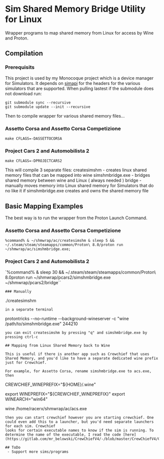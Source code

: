 # Sim Shared Memory Bridge Utility for Linux

Wrapper programs to map shared memory from Linux for access by Wine and Proton.

## Compilation

### Prerequisits

This project is used by my Monocoque project which is a device manager for Simulators. It depends on [simapi](https://github.com/spacefreak18/simapi) for the headers for the various simulators that are supported. When pulling lastest if the submodule does not download run:
```
git submodule sync --recursive
git submodule update --init --recursive
```
Then to compile wrapper for various shared memory files...
### Assetto Corsa and Assetto Corsa Competizione
```
make CFLAGS=-DASSETTOCORSA
```
### Project Cars 2 and Automobilista 2
```
make CFLAGS=-DPROJECTCARS2
```
This will compile 3 separate files:
createsimshm - creates linux shared memory files that can be mapped into wine
simshmbridge.exe - bridges shared memory between wine and Linux ( always needed )
bridge - manually moves memory into Linux shared memory for Simulators that do no like it if simshmbridge.exe creates and owns the shared memory file

## Basic Mapping Examples

The best way is to run the wrapper from the Proton Launch Command.
### Assetto Corsa and Assetto Corsa Competizione
```
%command% & ~/shmwrap/ac/createsimshm & sleep 5 && ~/.steam/steam/steamapps/common/Proton\ 8.0/proton run ~/shmwrap/ac/simshmbridge.exe;
```
### Project Cars 2 and Automobilista 2
`%command% & sleep 30 && ~/.steam/steam/steamapps/common/Proton\ 8.0proton run ~/shmwrap/pcars2/simshmbridge.exe ~/shmwrap/pcars2/bridge``
```
### Manually
```
./createsimshm
```
in a separate terminal
```
protontricks --no-runtime --background-wineserver -c "wine /path/to/simshmbridge.exe" 244210
```
you can exit createsimshm by pressing "q" and simshmbridge.exe by pressing ctrl-c

## Mapping from Linux Shared Memory back to Wine

This is useful if there is another app such as Crewchief that uses Shared Memory, and you'd like to have a separate dedicated wine prefix just for Crewchief.

For example, for Assetto Corsa, rename simshmbridge.exe to acs.exe, then
```
CREWCHIEF_WINEPREFIX="${HOME}/.wine"

export WINEPREFIX="${CREWCHIEF_WINEPREFIX}"
export WINEARCH="win64"

wine /home/racerx/shmwrap/ac/acs.exe
```
then you can start crewchief however you are starting crewchief. One could even add this to a launcher, but you'd need separate launchers for each sim. Crewchief
looks for certain executable names to know if the sim is running. To determine the name of the executable, I read the code [here](https://gitlab.com/mr_belowski/CrewChiefV4/-/blob/master/CrewChiefV4/GameDefinition.cs)

## ToDo
 - Support more sims/programs

